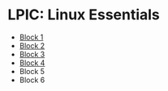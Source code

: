 # LPIC: Linux Essentials

- [Block 1](block-1.md)
- [Block 2](block-2.md)
- [Block 3](block-3.md)
- [Block 4](block-4.md)
- Block 5
- Block 6
